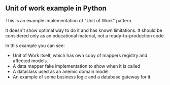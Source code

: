 ## Unit of work example in Python

This is an example implementation of "Unit of Work" pattern.

It doesn't show optimal way to do it and has known limitations. 
It should be considered only as an educational material, not a ready-to-production code. 

In this example you can see:

* Unit of Work itself, which has own copy of mappers registry and affected models.
* A data mapper fake implementation to show when it is called
* A dataclass used as an anemic domain model
* An example of some business logic and a database gateway for it.
